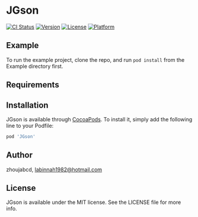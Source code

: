 # JGson

[![CI Status](https://img.shields.io/travis/zhoujabcd/JGson.svg?style=flat)](https://travis-ci.org/zhoujabcd/JGson)
[![Version](https://img.shields.io/cocoapods/v/JGson.svg?style=flat)](https://cocoapods.org/pods/JGson)
[![License](https://img.shields.io/cocoapods/l/JGson.svg?style=flat)](https://cocoapods.org/pods/JGson)
[![Platform](https://img.shields.io/cocoapods/p/JGson.svg?style=flat)](https://cocoapods.org/pods/JGson)

## Example

To run the example project, clone the repo, and run `pod install` from the Example directory first.

## Requirements

## Installation

JGson is available through [CocoaPods](https://cocoapods.org). To install
it, simply add the following line to your Podfile:

```ruby
pod 'JGson'
```

## Author

zhoujabcd, labinnah1982@hotmail.com

## License

JGson is available under the MIT license. See the LICENSE file for more info.
